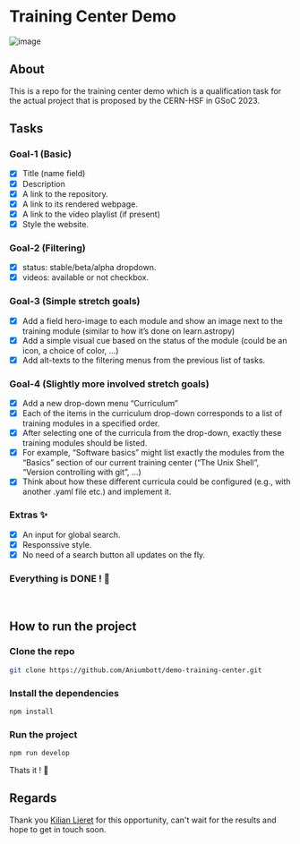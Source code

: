 # Training Center Demo
![image](https://user-images.githubusercontent.com/76243585/223699819-82e0deb3-0118-4d82-90f7-2efb45152343.png)

## About
This is a repo for the training center demo which is a qualification task for the actual project that is proposed by the CERN-HSF in GSoC 2023.

## Tasks

### Goal-1 (Basic)
- [x] Title (name field)
- [x] Description
- [x] A link to the repository.
- [x] A link to its rendered webpage.
- [x] A link to the video playlist (if present)
- [X] Style the website.

### Goal-2 (Filtering)
- [x] status: stable/beta/alpha dropdown.
- [x] videos: available or not checkbox.

### Goal-3 (Simple stretch goals)
- [x] Add a field hero-image to each module and show an image next to the training module (similar to how it’s done on learn.astropy)
- [x] Add a simple visual cue based on the status of the module (could be an icon, a choice of color, …)
- [x] Add alt-texts to the filtering menus from the previous list of tasks.

### Goal-4 (Slightly more involved stretch goals)
- [x] Add a new drop-down menu “Curriculum”
- [x] Each of the items in the curriculum drop-down corresponds to a list of training modules in a specified order.
- [x] After selecting one of the curricula from the drop-down, exactly these training modules should be listed.
- [x] For example, “Software basics” might list exactly the modules from the “Basics” section of our current training center (“The Unix Shell”, “Version controlling with git”, …)
- [x] Think about how these different curricula could be configured (e.g., with another .yaml file etc.) and implement it.

### Extras ✨
- [x] An input for global search.
- [x] Responssive style.
- [x] No need of a search button all updates on the fly.

### Everything is DONE ! 🥳
<br>

## How to run the project
### Clone the repo
```bash
git clone https://github.com/Aniumbott/demo-training-center.git
```
### Install the dependencies
```bash
npm install
```

### Run the project
```bash
npm run develop
```
Thats it ! 🎉

## Regards
Thank you [Kilian Lieret](https://github.com/klieret) for this opportunity, can't wait for the results and hope to get in touch soon.
